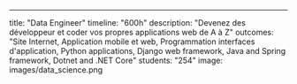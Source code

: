 ---

title: "Data Engineer"
timeline: "600h"
description: "Devenez des développeur et coder vos propres applications web de A à Z"
outcomes: "Site Internet, Application mobile et web, Programmation interfaces d'application, Python applications, Django web framework, Java and Spring framework, Dotnet and .NET Core"
students: "254"
image: images/data_science.png
